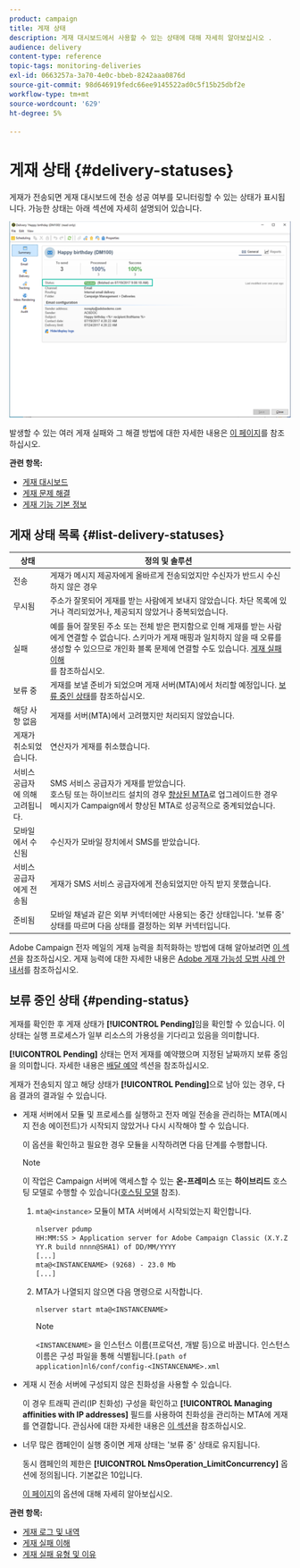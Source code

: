 ```yaml
---
product: campaign
title: 게재 상태
description: 게재 대시보드에서 사용할 수 있는 상태에 대해 자세히 알아보십시오 .
audience: delivery
content-type: reference
topic-tags: monitoring-deliveries
exl-id: 0663257a-3a70-4e0c-bbeb-8242aaa0876d
source-git-commit: 98d646919fedc66ee9145522ad0c5f15b25dbf2e
workflow-type: tm+mt
source-wordcount: '629'
ht-degree: 5%

---
```


# 게재 상태 {#delivery-statuses}

<!--ajouter intro 

ajouter screenshot -->

게재가 전송되면 게재 대시보드에 전송 성공 여부를 모니터링할 수 있는 상태가 표시됩니다. 가능한 상태는 아래 섹션에 자세히 설명되어 있습니다.

![](assets/delivery-status.png)

발생할 수 있는 여러 게재 실패와 그 해결 방법에 대한 자세한 내용은 [이 페이지](../../delivery/using/understanding-delivery-failures.md)를 참조하십시오.

**관련 항목:**

* [게재 대시보드](../../delivery/using/delivery-dashboard.md)
* [게재 문제 해결](../../delivery/using/delivery-troubleshooting.md)
* [게재 기능 기본 정보](../../delivery/using/about-deliverability.md)

## 게재 상태 목록 {#list-delivery-statuses}

<table> 
 <thead> 
  <tr> 
   <th> 상태<br /> </th> 
   <th> 정의 및 솔루션<br /> </th> 
  </tr> 
 </thead> 
 <tbody> 
  <tr> 
   <td> 전송<br /> </td> 
   <td> 게재가 메시지 제공자에게 올바르게 전송되었지만 수신자가 반드시 수신하지 않은 경우<br /> </td> 
  </tr> 
  <tr> 
   <td> 무시됨<br /> </td> 
   <td> 주소가 잘못되어 게재를 받는 사람에게 보내지 않았습니다. 차단 목록에 있거나 격리되었거나, 제공되지 않았거나 중복되었습니다.<br /> </td> 
  </tr> 
  <tr> 
   <td> 실패<br /> </td> 
   <td> 예를 들어 잘못된 주소 또는 전체 받은 편지함으로 인해 게재를 받는 사람에게 연결할 수 없습니다. 스키마가 게재 매핑과 일치하지 않을 때 오류를 생성할 수 있으므로 개인화 블록 문제에 연결할 수도 있습니다. <a href="../../delivery/using/understanding-delivery-failures.md" target="_blank">게재 실패 이해</a><br /> 를 참조하십시오. </td> 
  </tr>
  <tr> 
   <td> 보류 중<br /> </td> 
   <td> 게재를 보낼 준비가 되었으며 게재 서버(MTA)에서 처리할 예정입니다. <a href="#pending-status" target="_blank">보류 중인 상태</a>를 참조하십시오.<br /> </td> 
  </tr> 
  <tr> 
   <td> 해당 사항 없음<br /> </td> 
   <td> 게재를 서버(MTA)에서 고려했지만 처리되지 않았습니다.<br /> </td> 
  </tr>  
  <tr> 
   <td> 게재가 취소되었습니다.<br /> </td> 
   <td> 연산자가 게재를 취소했습니다.<br /> </td> 
  </tr> 
  <tr> 
   <td> 서비스 공급자<br />에 의해 고려됩니다. </td> 
   <td> SMS 서비스 공급자가 게재를 받았습니다.<br /> 호스팅 또는 하이브리드 설치의 경우  <a href="../../delivery/using/sending-with-enhanced-mta.md" target="_blank">향상된 MTA</a>로 업그레이드한 경우 메시지가 Campaign에서 향상된 MTA로 성공적으로 중계되었습니다.</td> 
  </tr> 
  <tr> 
   <td> 모바일<br />에서 수신됨 </td> 
   <td> 수신자가 모바일 장치에서 SMS를 받았습니다.<br /> </td> 
  </tr>
  <tr> 
   <td> 서비스 공급자<br />에게 전송됨 </td> 
   <td> 게재가 SMS 서비스 공급자에게 전송되었지만 아직 받지 못했습니다.<br />
   </td> 
  </tr> 
  <tr> 
   <td> 준비됨<br /> </td> 
   <td> 모바일 채널과 같은 외부 커넥터에만 사용되는 중간 상태입니다. '보류 중' 상태를 따르며 다음 상태를 결정하는 외부 커넥터입니다.<br /> </td> 
  </tr> 
 </tbody> 
</table>

Adobe Campaign 전자 메일의 게재 능력을 최적화하는 방법에 대해 알아보려면 [이 섹션](../../delivery/using/about-deliverability.md)을 참조하십시오. 게재 능력에 대한 자세한 내용은 [Adobe 게재 가능성 모범 사례 안내서](https://experienceleague.adobe.com/docs/deliverability-learn/deliverability-best-practice-guide/introduction.html?lang=ko)를 참조하십시오.

## 보류 중인 상태 {#pending-status}

게재를 확인한 후 게재 상태가 **[!UICONTROL Pending]**&#x200B;임을 확인할 수 있습니다. 이 상태는 실행 프로세스가 일부 리소스의 가용성을 기다리고 있음을 의미합니다.

**[!UICONTROL Pending]** 상태는 먼저 게재를 예약했으며 지정된 날짜까지 보류 중임을 의미합니다. 자세한 내용은 [배달 예약](../../delivery/using/steps-sending-the-delivery.md#scheduling-the-delivery-sending) 섹션을 참조하십시오.

게재가 전송되지 않고 해당 상태가 **[!UICONTROL Pending]**&#x200B;으로 남아 있는 경우, 다음 결과의 결과일 수 있습니다.

* 게재 서버에서 모듈 및 프로세스를 실행하고 전자 메일 전송을 관리하는 MTA(메시지 전송 에이전트)가 시작되지 않았거나 다시 시작해야 할 수 있습니다.

   이 옵션을 확인하고 필요한 경우 모듈을 시작하려면 다음 단계를 수행합니다.

   >[!NOTE]
   >
   >이 작업은 Campaign 서버에 액세스할 수 있는 **온-프레미스** 또는 **하이브리드** 호스팅 모델로 수행할 수 있습니다([호스팅 모델](../../installation/using/hosting-models.md) 참조).

   1. `mta@<instance>` 모듈이 MTA 서버에서 시작되었는지 확인합니다.

      ```
      nlserver pdump
      HH:MM:SS > Application server for Adobe Campaign Classic (X.Y.Z YY.R build nnnn@SHA1) of DD/MM/YYYY
      [...]
      mta@<INSTANCENAME> (9268) - 23.0 Mb
      [...]
      ```

   1. MTA가 나열되지 않으면 다음 명령으로 시작합니다.

      ```
      nlserver start mta@<INSTANCENAME>
      ```

      >[!NOTE]
      >
      >`<INSTANCENAME>` 을 인스턴스 이름(프로덕션, 개발 등)으로 바꿉니다. 인스턴스 이름은 구성 파일을 통해 식별됩니다.`[path of application]nl6/conf/config-<INSTANCENAME>.xml`

* 게재 시 전송 서버에 구성되지 않은 친화성을 사용할 수 있습니다.

   이 경우 트래픽 관리(IP 친화성) 구성을 확인하고 **[!UICONTROL Managing affinities with IP addresses]** 필드를 사용하여 친화성을 관리하는 MTA에 게재를 연결합니다. 관심사에 대한 자세한 내용은 [이 섹션](../../installation/using/configure-delivery-settings.md)을 참조하십시오.

* 너무 많은 캠페인이 실행 중이면 게재 상태는 &#39;보류 중&#39; 상태로 유지됩니다.

   동시 캠페인의 제한은 **[!UICONTROL NmsOperation_LimitConcurrency]** 옵션에 정의됩니다. 기본값은 10입니다.

   [이 페이지](../../installation/using/configuring-campaign-options.md)의 옵션에 대해 자세히 알아보십시오.


**관련 항목:**

* [게재 로그 및 내역](#delivery-logs-and-history)
* [게재 실패 이해](../../delivery/using/understanding-delivery-failures.md)
* [게재 실패 유형 및 이유](../../delivery/using/understanding-delivery-failures.md#delivery-failure-types-and-reasons)
